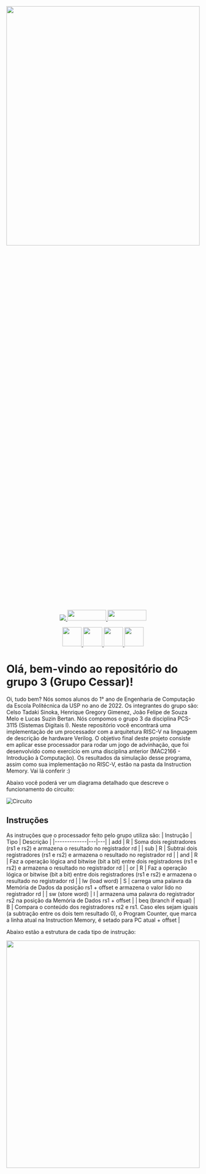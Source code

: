 
<p align="center">
  <img src="./GrupoCessar.png" width="100%" height="40%"/>
</p>

<p align="center">
  <a href="https://github.com/henriquegreg/Grupo-3---Grupo-Cessar---PCS3115q">
    <img src="https://img.shields.io/badge/GitHub-100000?style=for-the-badge&logo=github&logoColor=white" />
  </a>
  <a href="http://iverilog.icarus.com/">
    <img src="http://iverilog.icarus.com/_/rsrc/1302225644705/config/customLogo.gif?revision=5" height="28" width="101" />
  </a>
  <a href="https://gtkwave.sourceforge.net/">
    <img src="https://i.ibb.co/s1ztX55/gtk.png" height="28" width="101" />
  </a>
</p>

<p align="center">
  <a href="https://github.com/C-Tadaki-S">
    <img src="https://avatars.githubusercontent.com/u/103610912?s=70&v=4" height="50" width="50" />
  </a>
  <a href="https://github.com/henriquegreg">
    <img src="https://avatars.githubusercontent.com/u/103610752?s=70&v=4" height="50" width="50" />
  </a>
  <a href="https://github.com/jofe2003">
    <img src="https://avatars.githubusercontent.com/u/112812381?s=70&v=4" height="50" width="50" />
  </a>
  <a href="https://github.com/bertanbee">
    <img src="https://avatars.githubusercontent.com/u/52827517?s=70&v=4" height="50" width="50" />
  </a>
</p>



# Olá, bem-vindo ao repositório do grupo 3 (Grupo Cessar)!

Oi, tudo bem? Nós somos alunos do 1° ano de Engenharia de Computação da Escola Politécnica da USP no ano de 2022. 
Os integrantes do grupo são: Celso Tadaki Sinoka, Henrique Gregory Gimenez, João Felipe de Souza Melo e Lucas Suzin Bertan. Nós compomos o grupo 3 da disciplina PCS-3115 (Sistemas Digitais I).
Neste repositório você encontrará uma implementação de um processador com a arquitetura RISC-V na linguagem de descrição de hardware Verilog. O objetivo final deste projeto consiste em aplicar esse processador para rodar um jogo de advinhação, que foi desenvolvido como exercício em uma disciplina anterior (MAC2166 - Introdução à Computação).
Os resultados da simulação desse programa, assim como sua implementação no RISC-V, estão na pasta da Instruction Memory. Vai lá conferir :)

Abaixo você poderá ver um diagrama detalhado que descreve o funcionamento do circuito:

![Circuito](Circuito.jpg)

## Instruções
As instruções que o processador feito pelo grupo utiliza são:
|  Instrução  | Tipo |  Descrição |
|-------------|---|---|
| add  | R  | Soma dois registradores (rs1 e rs2) e armazena o resultado no registrador rd  |
| sub   | R | Subtrai dois registradores (rs1 e rs2) e armazena o resultado no registrador rd  |
| and | R  | Faz a operação lógica and bitwise (bit a bit) entre dois registradores (rs1 e rs2) e armazena o resultado no registrador rd  |
| or | R  | Faz a operação lógica or bitwise (bit a bit) entre dois registradores (rs1 e rs2) e armazena o resultado no registrador rd   |
| lw (load word) | S  | carrega uma palavra da Memória de Dados da posição rs1 + offset e armazena o valor lido no registrador rd |
| sw (store word) |  I | armazena uma palavra do registrador rs2 na posição da Memória de Dados rs1 + offset |
| beq (branch if equal) |  B | Compara o conteúdo dos registradores rs2 e rs1. Caso eles sejam iguais (a subtração entre os dois tem resultado 0), o Program Counter, que marca a linha atual na Instruction Memory, é setado para PC atual + offset  |

Abaixo estão a estrutura de cada tipo de instrução:

<p align="center">
  <img src="instructionset.png" width="100%" height="39%" />
</p>

<p align="center">
⚠️ INFORMAÇÃO IMPORTANTE ⚠️
</p>
<p align="center">
Para seguir em frente, é necessário compreender o que cada parte da instrução significa.
</p>

| Abreviação | Significado | Descrição |
|------|-----|-----|
|rs1| register source 1|endereço do primeiro registrador de uma operação|
|rs2| register source 2|endereço do segundo registrador de uma operação|
|rd| register destination| endereço do registrador de destino de alguma operação|
|imm| immediate | um número de entrada |
| opcode | operation code | é a parte da instrução que diferencia um tipo de instrução, tipo R, B, I ...|
| funct | | são espaços usados para diferenciar instruções. Exemplo, add e sub tem o mesmo opcode, mas functs diferentes. Para diferenciar funct3 e funct7, conte quantos bits eles tem :) |


## Simulação
Para simular o nosso código, usamos o Icarus Verilog e o GTKWave.
Abaixo estão os ícones com os links para o site do Icarus Verilog e do GTKWave, contendo as instruções para a instalação.
<p align="center">
  <a href="http://iverilog.icarus.com/">
    <img src="http://iverilog.icarus.com/_/rsrc/1302225644705/config/customLogo.gif?revision=5" height="28" width="101" />
  </a>
  <a href="https://gtkwave.sourceforge.net/">
    <img src="https://i.ibb.co/s1ztX55/gtk.png" height="28" width="101" />
  </a>
</p>

Os comandos para rodar são:

``
iverilog risc-v.v risc-v_TB.v -Wall -I ./ALU -I ./ALU/operations -I ./ALU/operations -I ./adders
``

<p align="center">
  ⚠️ ATENÇÃO ⚠️
</p>
<p align="center">
  Caso ocorra algum erro ao importar algum arquivo, um problema provável é que o Icarus Verilog considerou o caminho do workspace como padrão de início do navegação até um arquivo. Caso tenha problema com isso, verifique este artigo no StackOverflow
 
</p>
<p align="center">
  <a href="https://stackoverflow.com/questions/47449489/how-to-include-files-in-icarus-verilog">
    <img src="https://upload.wikimedia.org/wikipedia/commons/thumb/0/02/Stack_Overflow_logo.svg/1280px-Stack_Overflow_logo.svg.png" height="20" width="100" />
  </a>
</p>

Um arquivo nomeado "a.out" será gerado e, a seguir, deve ser executado.

``
./a.out
``

O arquivo com as ondas simuladas serão escritas no arquivo 'my_dumpfile.vcd", sendo agora necessário visualizá-las no GTKWave.

``
gtkwave my_dumpfile.vcd
``

Por fim, uma tela parecida com essa aparecerá:

<p align="center">
  <img src="gtkwave.png" height="70%" width="100%" />
</p>

Para as testbenches, foi utilizado o Questa*-Intel® FPGA Edition Software.

<p align="center">
  <a href="https://www.intel.com.br/content/www/br/pt/software/programmable/quartus-prime/questa-edition.html">
    <img src="https://logos-world.net/wp-content/uploads/2021/09/Intel-Emblem.png" height="28" width="75" />
  </a>
</p>

Para simular, dentro das respectivas pastas, basta realizar os seguintes comandos:

`` vlog seuarquivo.v``

Com o seu código em Verilog compilado, agora basta compilar a testbench também:

``vlog testbench.v``

Por fim, você pode inicializar a simulação:

``vsim -c work.testbench``

Um novo terminal será aberto para a simulação. Agora você pode simular por um tempo determinado por ti, observe atentamente a testbench para adicionar o valor adequado. Abaixo um exemplo:

``run 10000ns``

Após a simulação terminar de rodar e mostrar os possíveis erros, basta inserir o seguinte comando para sair do novo terminal aberto:

``quit``

## Considerações finais

Em cada uma das pastas, você encontrará os módulos utilizados para essa implementação, bem como seus respectivos testbenches. Além disso, há comentários nos códigos que explicam o comportamento de tais componentes.

Espero que você se divirta bastante navegando pelos códigos e possa aprender mais ainda sobre Sistemas Digitais! :)

## Referências
Waterman, Andrew et al. The RISC-V Instruction Set Manual: Volume I: User-Level ISA. 2.2. SiFive Inc, 2017. Disponível em: https://riscv.org/wp-content/uploads/2017/05/riscv-spec-v2.2.pdf. Acesso em 30 de nov.

Azevedo, Jean. You tube. Disponível em: https://www.youtube.com/@rjazevedo. Acesso em 30 de nov.

PATTERSON, DAVID et al. Computer Organization and Design: The Hardware/Software Interface: RISC-V Edition. SiFive, Inc. 2018. Disponível em: http://home.ustc.edu.cn/~louwenqi/reference_books_tools/Computer%20Organization%20and%20Design%20RISC-V%20edition.pdf. Acesso em 30 de nov.

Patterson, David et al. GUIA PRÁTICO RISC-V: Atlas de uma arquitetura aberta. 1. 2019. Disponível em: http://riscvbook.com/portuguese/guia-pratico-risc-v-1.0.0.pdf. Acesso em: 30 de nov.

Albertini, Bruno. R. GitHub: Sistemas Digitais. Disponível em: https://balbertini.github.io/pages/sd-pt_BR.html#sd. Acesso em 30 de nov.
